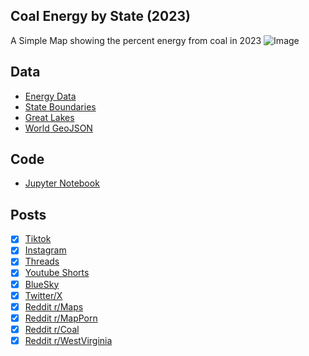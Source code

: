## Coal Energy by State (2023)
A Simple Map showing the percent energy from coal in 2023
![Image](https://drive.google.com/uc?export=view&id=1ScdxuWgpi81158e6VH2C0O4-Xw622bw_)

## Data
* [Energy Data](https://www.eia.gov/electricity/data/browser/#/topic/0?agg=2,0,1&fuel=vtg&geo=hifvvvvvvvvvo&sec=g&linechart=ELEC.GEN.ALL-US-99.A&columnchart=ELEC.GEN.ALL-US-99.A&map=ELEC.GEN.ALL-US-99.A&freq=A&ctype=linechart&ltype=pin&rtype=s&maptype=0&rse=0&pin=)
* [State Boundaries](https://www.census.gov/geographies/mapping-files/time-series/geo/carto-boundary-file.html)
* [Great Lakes](https://usicecenter.gov/Products/GreatLakesData)
* [World GeoJSON](https://public.opendatasoft.com/explore/dataset/world-administrative-boundaries/export/?flg=en-us)

## Code
* [Jupyter Notebook](FormatData.ipynb)

## Posts
- [x] [Tiktok](https://www.tiktok.com/@vinemapper/video/7474704135712132398)
- [x] [Instagram](https://www.instagram.com/p/DGbRt7NyggG/)
- [x] [Threads](https://www.threads.net/@vinemapper/post/DGbRuUVyVmv)
- [x] [Youtube Shorts](https://youtube.com/shorts/5U1BSHiyZ_w)
- [x] [BlueSky](https://bsky.app/profile/vinemapper.bsky.social/post/3liuj7wk3uc26)
- [x] [Twitter/X](https://x.com/VineMapper/status/1893736958079168875)
- [x] [Reddit r/Maps](https://www.reddit.com/r/Maps/comments/1iwhgur/energy_from_coal_2023/)
- [x] [Reddit r/MapPorn](https://www.reddit.com/r/MapPorn/comments/1iwhgxf/energy_from_coal_2023/)
- [x] [Reddit r/Coal](https://www.reddit.com/r/coal/comments/1iwhj32/energy_from_coal_2023/)
- [x] [Reddit r/WestVirginia](https://www.reddit.com/r/WestVirginia/comments/1iwhjoj/energy_from_coal_2023/)
